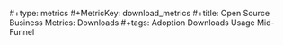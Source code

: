 #+type: metrics
#+MetricKey: download_metrics
#+title: Open Source Business Metrics: Downloads
#+tags: Adoption Downloads Usage Mid-Funnel
